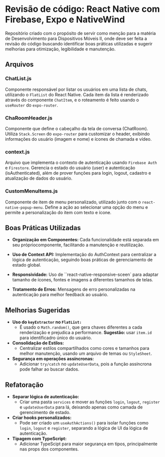 # Revisão de código: React Native com Firebase, Expo e NativeWind

Repositório criado com o propósito de servir como menção para a matéria de Desenvolvimento para Dispositivos Móveis II, onde deve ser feita a revisão do código buscando identificar boas práticas utilizadas e sugerir melhorias para otimização, legibilidade e manutenção.

## Arquivos

### ChatList.js
Componente responsável por listar os usuários em uma lista de chats, utilizando o `FlatList` do React Native. Cada item da lista é renderizado através do componente `ChatItem`, e o roteamento é feito usando o `useRouter` do `expo-router`.

### ChaRoomHeader.js
Componente que define o cabeçalho da tela de conversa (ChatRoom). Utiliza `Stack.Screen` do `expo-router` para customizar o header, exibindo informações do usuário (imagem e nome) e ícones de chamada e vídeo.

### context.js
Arquivo que implementa o contexto de autenticação usando `Firebase Auth` e `Firestore`. Gerencia o estado do usuário (user) e autenticação (isAuthenticated), além de prover funções para login, logout, cadastro e atualização de dados do usuário.

### CustomMenuItems.js
Componente de item de menu personalizado, utilizado junto com o `react-native-popup-menu`. Define a ação ao selecionar uma opção do menu e permite a personalização do item com texto e ícone.

## Boas Práticas Utilizadas
- **Organização em Componentes:** Cada funcionalidade está separada em seu própriocomponente, facilitando a manutenção e reutilização.

- **Uso de Context API:** Implementação do AuthContext para centralizar a lógica de autenticação, seguindo boas práticas de gerenciamento de estado global.

- **Responsividade:** Uso de ``react-native-responsive-sceen` para adaptar tamanho de ícones, fontes e imagens a diferentes tamanhos de telas.

- **Tratamento de Erros:** Mensagens de erro personalizadas na autenticação para melhor feedback ao usuário.

## Melhorias Sugeridas
- **Uso do `keyExtractor` no `FlatList:`**
    - É usado o `Math.random()`, que gera chaves diferentes a cada renderização e prejudica a performance. **Sugestão:** usar `item.id` para identificadro único do usuário.
- **Consolidação de Estilos:**
    - Centralizar estilos compartilhados como cores e tamanhos para melhor manutenção, usando um arquivo de temas ou `StyleSheet`.
- **Segurança em operações assíncronas:**
    - Adicionar `try/catch` no `updateUserData`, pois a função assíncrona pode falhar ao buscar dados.

## Refatoração
- **Separar lógica de autenticação:**
    - Criar uma pasta `services` e mover as funções `login`, `logout`, `register` e `updateUserData` para lá, deixando apenas como camada de gerencimento de estado.
- **Criar hooks personalizados:**
    - Pode ser criado um `useAuthActions()` para isolar funções como `login`, `logout` e `register`, separando a lógica de UI da lógica de autenticação.
- **Tipagem com TypeScript:**
    - Adicionar TypeScipt para maior segurança em tipos, principalmente nas props dos componentes.
